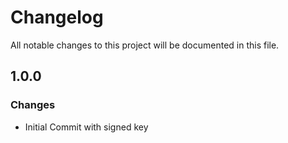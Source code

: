 # Changelog

All notable changes to this project will be documented in this file.

## 1.0.0
### Changes
- Initial Commit with signed key